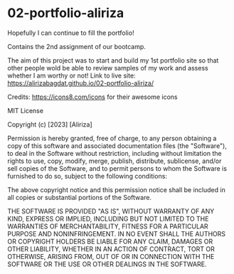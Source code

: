 # 02-portfolio-aliriza
Hopefully I can continue to fill the portfolio!

Contains the 2nd assignment of our bootcamp.

The aim of this project was to start and build my 1st
portfolio site so that other people wold be able to 
review samples of my work and assess whether I am worthy or not!
Link to live site: https://alirizabagdat.github.io/02-portfolio-aliriza/

Credits:
https://icons8.com/icons for their awesome icons



MIT License

Copyright (c) [2023] [Aliriza]

Permission is hereby granted, free of charge, to any person obtaining a copy of this software and associated documentation files
(the "Software"), to deal in the Software without restriction, including without limitation the rights to use, copy, modify, merge,
publish, distribute, sublicense, and/or sell copies of the Software, and to permit persons to whom the Software is furnished to do so,
subject to the following conditions:

The above copyright notice and this permission notice shall be included in all copies or substantial portions of the Software.

THE SOFTWARE IS PROVIDED "AS IS", WITHOUT WARRANTY OF ANY KIND, EXPRESS OR IMPLIED, INCLUDING BUT NOT LIMITED TO THE WARRANTIES 
OF MERCHANTABILITY, FITNESS FOR A PARTICULAR PURPOSE AND NONINFRINGEMENT. IN NO EVENT SHALL THE AUTHORS OR COPYRIGHT HOLDERS BE
LIABLE FOR ANY CLAIM, DAMAGES OR OTHER LIABILITY, WHETHER IN AN ACTION OF CONTRACT, TORT OR OTHERWISE, ARISING FROM, OUT OF OR IN
CONNECTION WITH THE SOFTWARE OR THE USE OR OTHER DEALINGS IN THE SOFTWARE.
